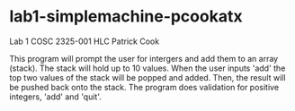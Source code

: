 # lab1-simplemachine-pcookatx

Lab 1  COSC 2325-001 HLC  Patrick Cook

This program will prompt the user for intergers and add them to an array
(stack). The stack will hold up to 10 values. When the user inputs 'add'
the top two values of the stack will be popped and added. Then, the result
will be pushed back onto the stack. The program does validation for
positive integers, 'add' and 'quit'. 
